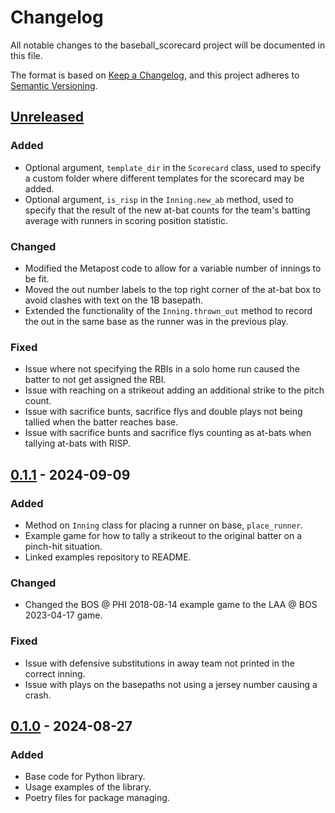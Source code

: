 # Changelog

All notable changes to the baseball_scorecard project will be documented in this file.

The format is based on [Keep a Changelog](https://keepachangelog.com/en/1.1.0/),
and this project adheres to [Semantic Versioning](https://semver.org/spec/v2.0.0.html).

## [Unreleased]

### Added

- Optional argument, `template_dir` in the `Scorecard` class, used to specify a custom folder where different templates for the scorecard may be added.
- Optional argument, `is_risp` in the `Inning.new_ab` method, used to specify that the result of the new at-bat counts for the team's batting average with runners in scoring position statistic.

### Changed

- Modified the Metapost code to allow for a variable number of innings to be fit.
- Moved the out number labels to the top right corner of the at-bat box to avoid clashes with text on the 1B basepath.
- Extended the functionality of the `Inning.thrown_out` method to record the out in the same base as the runner was in the previous play.

### Fixed
- Issue where not specifying the RBIs in a solo home run caused the batter to not get assigned the RBI.
- Issue with reaching on a strikeout adding an additional strike to the pitch count.
- Issue with sacrifice bunts, sacrifice flys and double plays not being tallied when the batter reaches base.
- Issue with sacrifice bunts and sacrifice flys counting as at-bats when tallying at-bats with RISP.

## [0.1.1] - 2024-09-09

### Added

- Method on `Inning` class for placing a runner on base, `place_runner`.
- Example game for how to tally a strikeout to the original batter on a pinch-hit situation.
- Linked examples repository to README.

### Changed

- Changed the BOS @ PHI 2018-08-14 example game to the LAA @ BOS 2023-04-17 game.

### Fixed

- Issue with defensive substitutions in away team not printed in the correct inning.
- Issue with plays on the basepaths not using a jersey number causing a crash.

## [0.1.0] - 2024-08-27

### Added

- Base code for Python library.
- Usage examples of the library.
- Poetry files for package managing.

[unreleased]: https://github.com/Vicyorus/BaseballScorecardGenerator/compare/v0.1.1...HEAD
[0.1.1]: https://github.com/Vicyorus/BaseballScorecardGenerator/compare/v0.1.0...v0.1.1
[0.1.0]: https://github.com/Vicyorus/BaseballScorecardGenerator/releases/tag/v0.1.0
